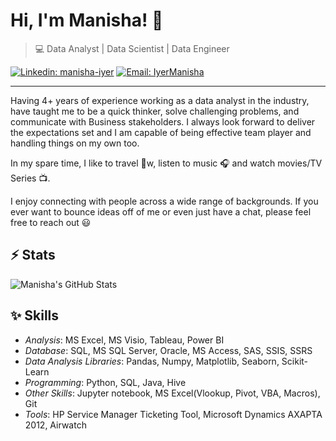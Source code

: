 # Hi, I'm Manisha! 👋

>  💻  Data Analyst | Data Scientist | Data Engineer

[![Linkedin: manisha-iyer](https://img.shields.io/badge/-Manisha%20Iyer-blue?style=flat-square&logo=Linkedin&logoColor=white&link=https://www.linkedin.com/in/manishaiyer/)](https://www.linkedin.com/in/manishaiyer/)
[![Email: IyerManisha](https://img.shields.io/badge/Email-manishaiyer-red)](mailto:iyer.ma@northeastern.edu)


---

Having 4+ years of experience working as a data analyst in the industry, have taught me to be a quick thinker, solve challenging problems, and communicate with Business stakeholders.
I always look forward to deliver the expectations set and I am capable of being effective team player and handling things on my own too. 

In my spare time, I like to travel 🚗w, listen to music :headphones: and watch movies/TV Series :tv:.

I enjoy connecting with people across a wide range of backgrounds. 
If you ever want to bounce ideas off of me or even just have a chat, please feel free to reach out 😃

## ⚡ Stats
![Manisha's GitHub Stats](https://github-readme-stats.vercel.app/api?username=ManishaS18&hide=["issues"]&show_icons=true)

##  :sparkles: Skills  

- *Analysis*: MS Excel, MS Visio, Tableau, Power BI
- *Database*: SQL, MS SQL Server, Oracle, MS Access, SAS, SSIS, SSRS
- *Data Analysis Libraries*: Pandas, Numpy, Matplotlib, Seaborn, Scikit-Learn 
- *Programming*: Python, SQL, Java, Hive
- *Other Skills*: Jupyter notebook, MS Excel(Vlookup, Pivot, VBA, Macros), Git
- *Tools*: HP Service Manager Ticketing Tool, Microsoft Dynamics AXAPTA 2012, Airwatch
